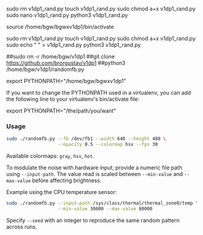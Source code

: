 

sudo rm v1dp1_rand.py
touch v1dp1_rand.py
sudo chmod a+x v1dp1_rand.py
sudo nano v1dp1_rand.py
python3 v1dp1_rand.py



source /home/bgw/bgwxv1dp1/bin/activate

sudo rm v1dp1_rand.py
touch v1dp1_rand.py
sudo chmod a+x v1dp1_rand.py
sudo echo " " > v1dp1_rand.py
python3 v1dp1_rand.py



##sudo rm -r /home/bgw/v1dp1
##git clone https://github.com/brorgustav/v1dp1
##python3 /home/bgw/v1dp1/randomfb.py



export PYTHONPATH="/home/bgw/bgwxv1dp1"


If you want to change the PYTHONPATH used in a virtualenv, you can add the following line to your virtualenv's bin/activate file:

export PYTHONPATH="/the/path/you/want"

### Usage

```bash
sudo ./randomfb.py --fb /dev/fb1 --width 640 --height 480 \
                   --opacity 0.5 --colormap hsv --fps 30
```

Available colormaps: `gray`, `hsv`, `hot`.

To modulate the noise with hardware input, provide a numeric file path using
`--input-path`. The value read is scaled between `--min-value` and
`--max-value` before affecting brightness.

Example using the CPU temperature sensor:

```bash
sudo ./randomfb.py --input-path /sys/class/thermal/thermal_zone0/temp \
                   --min-value 30000 --max-value 80000
```

Specify `--seed` with an integer to reproduce the same random pattern across
runs.